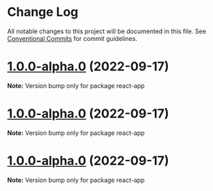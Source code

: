 # Change Log

All notable changes to this project will be documented in this file.
See [Conventional Commits](https://conventionalcommits.org) for commit guidelines.

# [1.0.0-alpha.0](https://github.com/cieloazul310/ol-vt-styles/compare/v0.0.3...v1.0.0-alpha.0) (2022-09-17)

**Note:** Version bump only for package react-app





# [1.0.0-alpha.0](https://github.com/cieloazul310/ol-vt-styles/compare/v0.0.3...v1.0.0-alpha.0) (2022-09-17)

**Note:** Version bump only for package react-app





# [1.0.0-alpha.0](https://github.com/cieloazul310/ol-vt-styles/compare/v0.0.3...v1.0.0-alpha.0) (2022-09-17)

**Note:** Version bump only for package react-app
